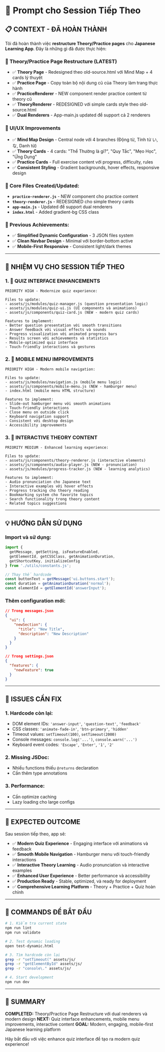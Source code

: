 # 🚀 Prompt cho Session Tiếp Theo

## 📋 **CONTEXT - ĐÃ HOÀN THÀNH**

Tôi đã hoàn thành việc **restructure Theory/Practice pages** cho **Japanese Learning App**. Đây là những gì đã được thực hiện:

### **🎯 Theory/Practice Page Restructure (LATEST)**
- ✅ **Theory Page** - Redesigned theo old-source.html với Mind Map + 4 cards lý thuyết
- ✅ **Practice Page** - Copy toàn bộ nội dung cũ của Theory làm trang thực hành
- ✅ **PracticeRenderer** - NEW component render practice content từ theory cũ
- ✅ **TheoryRenderer** - REDESIGNED với simple cards style theo old-source.html
- ✅ **Dual Renderers** - App-main.js updated để support cả 2 renderers

### **🎨 UI/UX Improvements**
- ✅ **Mind Map Design** - Central node với 4 branches (Động từ, Tính từ い, な, Danh từ)
- ✅ **Theory Cards** - 4 cards: "Thể Thường là gì?", "Quy Tắc", "Mẹo Học", "Ứng Dụng"
- ✅ **Practice Cards** - Full exercise content với progress, difficulty, rules
- ✅ **Consistent Styling** - Gradient backgrounds, hover effects, responsive design

### **🔧 Core Files Created/Updated:**
- **`practice-renderer.js`** - NEW component cho practice content
- **`theory-renderer.js`** - REDESIGNED cho simple theory cards
- **`app-main.js`** - Updated để support dual renderers
- **`index.html`** - Added gradient-bg CSS class

### **📁 Previous Achievements:**
- ✅ **Simplified Dynamic Configuration** - 3 JSON files system
- ✅ **Clean Navbar Design** - Minimal với border-bottom active
- ✅ **Mobile-First Responsive** - Consistent light/dark themes

---

## 🎯 **NHIỆM VỤ CHO SESSION TIẾP THEO**

### **1. 🎨 QUIZ INTERFACE ENHANCEMENTS**
```
PRIORITY HIGH - Modernize quiz experience:

Files to update:
- assets/js/modules/quiz-manager.js (question presentation logic)
- assets/js/modules/quiz-ui.js (UI components và animations)
- assets/js/components/quiz-card.js (NEW - modern quiz cards)

Features to implement:
- Better question presentation với smooth transitions
- Answer feedback với visual effects và sounds
- Progress visualization với animated progress bars
- Results screen với achievements và statistics
- Mobile-optimized quiz interface
- Touch-friendly interactions và gestures
```

### **2. 📱 MOBILE MENU IMPROVEMENTS**
```
PRIORITY HIGH - Modern mobile navigation:

Files to update:
- assets/js/modules/navigation.js (mobile menu logic)
- assets/js/components/mobile-menu.js (NEW - hamburger menu)
- index.html (mobile menu HTML structure)

Features to implement:
- Slide-out hamburger menu với smooth animations
- Touch-friendly interactions
- Close menu on outside click
- Keyboard navigation support
- Consistent với desktop design
- Accessibility improvements
```

### **3. 🎯 INTERACTIVE THEORY CONTENT**
```
PRIORITY MEDIUM - Enhanced learning experience:

Files to update:
- assets/js/components/theory-renderer.js (interactive elements)
- assets/js/components/audio-player.js (NEW - pronunciation)
- assets/js/modules/progress-tracker.js (NEW - learning analytics)

Features to implement:
- Audio pronunciation cho Japanese text
- Interactive examples với hover effects
- Progress tracking cho theory reading
- Bookmarking system cho favorite topics
- Search functionality trong theory content
- Related topics suggestions
```

---

## 💡 **HƯỚNG DẪN SỬ DỤNG**

### **Import và sử dụng:**
```javascript
import {
  getMessage, getSetting, isFeatureEnabled,
  getElementId, getCSSClass, getAnimationDuration,
  getShortcutKey, initializeConfig
} from './utils/constants.js';

// Thay thế hardcode
const buttonText = getMessage('ui.buttons.start');
const duration = getAnimationDuration('normal');
const elementId = getElementId('answerInput');
```

### **Thêm configuration mới:**
```json
// Trong messages.json
{
  "ui": {
    "newSection": {
      "title": "New Title",
      "description": "New Description"
    }
  }
}

// Trong settings.json
{
  "features": {
    "newFeature": true
  }
}
```

---

## 🚨 **ISSUES CẦN FIX**

### **1. Hardcode còn lại:**
- DOM element IDs: `'answer-input'`, `'question-text'`, `'feedback'`
- CSS classes: `'animate-fade-in'`, `'btn-primary'`, `'hidden'`
- Timeout values: `setTimeout(100)`, `setTimeout(2000)`
- Console messages: `console.log('...')`, `console.warn('...')`
- Keyboard event codes: `'Escape'`, `'Enter'`, `'1'`, `'2'`

### **2. Missing JSDoc:**
- Nhiều functions thiếu `@returns` declaration
- Cần thêm type annotations

### **3. Performance:**
- Cần optimize caching
- Lazy loading cho large configs

---

## 🎯 **EXPECTED OUTCOME**

Sau session tiếp theo, app sẽ:
- ✅ **Modern Quiz Experience** - Engaging interface với animations và feedback
- ✅ **Smooth Mobile Navigation** - Hamburger menu với touch-friendly interactions
- ✅ **Interactive Theory Learning** - Audio pronunciation và interactive examples
- ✅ **Enhanced User Experience** - Better performance và accessibility
- ✅ **Production Ready** - Stable, optimized, và ready for deployment
- ✅ **Comprehensive Learning Platform** - Theory + Practice + Quiz hoàn chỉnh

---

## 📝 **COMMANDS ĐỂ BẮT ĐẦU**

```bash
# 1. Kiểm tra current state
npm run lint
npm run validate

# 2. Test dynamic loading
open test-dynamic.html

# 3. Tìm hardcode còn lại
grep -r "setTimeout(" assets/js/
grep -r "getElementById" assets/js/
grep -r "console\." assets/js/

# 4. Start development
npm run dev
```

---

## 🎉 **SUMMARY**

**COMPLETED:** Theory/Practice Page Restructure với dual renderers và modern design
**NEXT:** Quiz interface enhancements, mobile menu improvements, interactive content
**GOAL:** Modern, engaging, mobile-first Japanese learning platform

Hãy bắt đầu với việc enhance quiz interface để tạo ra modern quiz experience!
